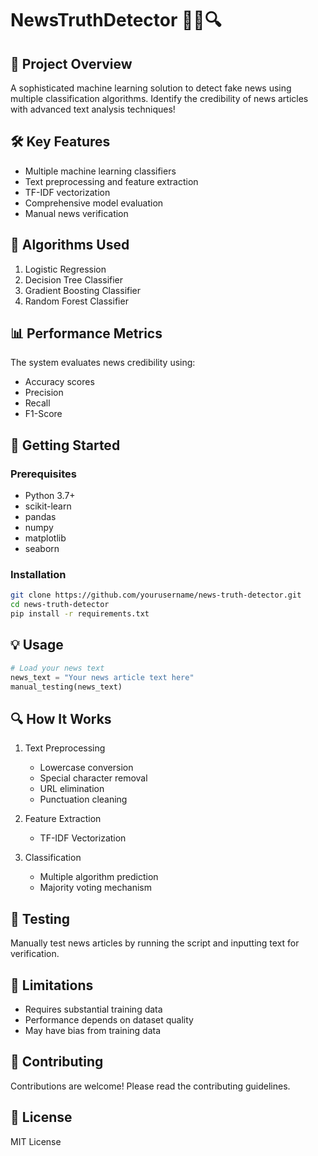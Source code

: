 # NewsTruthDetector 🕵️‍♀️🔍

## 📰 Project Overview

A sophisticated machine learning solution to detect fake news using multiple classification algorithms. Identify the credibility of news articles with advanced text analysis techniques!

## 🛠️ Key Features

- Multiple machine learning classifiers
- Text preprocessing and feature extraction
- TF-IDF vectorization
- Comprehensive model evaluation
- Manual news verification

## 🤖 Algorithms Used

1. Logistic Regression
2. Decision Tree Classifier
3. Gradient Boosting Classifier
4. Random Forest Classifier

## 📊 Performance Metrics

The system evaluates news credibility using:
- Accuracy scores
- Precision
- Recall
- F1-Score

## 🚀 Getting Started

### Prerequisites

- Python 3.7+
- scikit-learn
- pandas
- numpy
- matplotlib
- seaborn

### Installation

```bash
git clone https://github.com/yourusername/news-truth-detector.git
cd news-truth-detector
pip install -r requirements.txt
```

## 💡 Usage

```python
# Load your news text
news_text = "Your news article text here"
manual_testing(news_text)
```

## 🔍 How It Works

1. Text Preprocessing
   - Lowercase conversion
   - Special character removal
   - URL elimination
   - Punctuation cleaning

2. Feature Extraction
   - TF-IDF Vectorization

3. Classification
   - Multiple algorithm prediction
   - Majority voting mechanism

## 🧪 Testing

Manually test news articles by running the script and inputting text for verification.

## 📝 Limitations

- Requires substantial training data
- Performance depends on dataset quality
- May have bias from training data

## 🤝 Contributing

Contributions are welcome! Please read the contributing guidelines.

## 📜 License

MIT License
